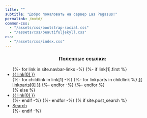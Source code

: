 ```yaml
---
title: ""
subtitle: "Добро пожаловать на сервер Las Pegasus!"
permalink: /motd/
common-css:
  - "/assets/css/bootstrap-social.css"
  - "/assets/css/beautifuljekyll.css"
css:
  - "/assets/css/index.css"
---
```


### <center>Полезные ссылки:</center>

<div class="collapse navbar-collapse" id="main-navbar">
    <ul class="navbar-nav ml-auto">
      {%- for link in site.navbar-links -%}
        {%- if link[1].first %}
          <li class="nav-item dropdown">
            <a class="nav-link dropdown-toggle" href="#" id="navbarDropdown" role="button" data-toggle="dropdown" aria-haspopup="true" aria-expanded="false">{{ link[0] }}</a>
            <div class="dropdown-menu" aria-labelledby="navbarDropdown">
              {%- for childlink in link[1] -%}
                {%- for linkparts in childlink %}
                  <a class="dropdown-item" href="{{ linkparts[1] | relative_url }}">{{ linkparts[0] }}</a>
                {%- endfor -%}
              {%- endfor %}
            </div>
          </li>
        {% else %}
          <li class="nav-item">
            <a class="nav-link" href="{{ link[1] | relative_url }}">{{ link[0] }}</a>
          </li>
        {%- endif -%}
      {%- endfor -%}
      {% if site.post_search %}
        <li class="nav-item">
          <a class="nav-link" id="nav-search-link" href="#" title="Search">
            <span id="nav-search-icon" class="fa fa-search"></span>
            <span id="nav-search-text">Search</span>
          </a>
        </li>
      {%- endif -%}
    </ul>
  </div>